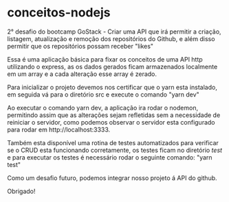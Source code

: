 # conceitos-nodejs

2° desafio do bootcamp GoStack - Criar uma API  que irá permitir a criação, listagem, atualização e remoção dos repositórios do Github, e além disso permitir que os repositórios possam receber "likes"

Essa é uma aplicação básica para fixar os conceitos de uma API http utilizando o express, as os dados gerados ficam armazenados localmente em um array e a cada alteração esse array é zerado.

Para inicializar o projeto devemos nos certificar que o yarn esta instalado, em seguida vá para o diretório src e execute o comando "yarn dev"

Ao executar o comando yarn dev, a aplicação ira rodar o nodemon, permitindo assim que as alterações sejam refletidas sem a necessidade de reiniciar o servidor, como podemos observar o servidor esta configurado para rodar em http://localhost:3333.

Também esta disponível uma rotina de testes automatizados para verificar se o CRUD esta funcionando corretamente, os testes ficam no diretório _test_ e para executar os testes é necessário rodar o seguinte comando: "yarn test"

Como um desafio futuro, podemos integrar nosso projeto á API do github.

Obrigado!
